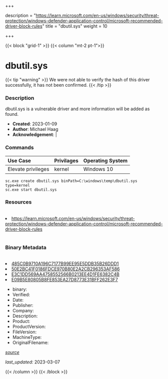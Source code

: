 +++

description = "https://learn.microsoft.com/en-us/windows/security/threat-protection/windows-defender-application-control/microsoft-recommended-driver-block-rules"
title = "dbutil.sys"
weight = 10

+++


{{< block "grid-1" >}}
{{< column "mt-2 pt-1">}}




# dbutil.sys 


{{< tip "warning" >}}
We were not able to verify the hash of this driver successfully, it has not been confirmed.
{{< /tip >}}




### Description


dbutil.sys is a vulnerable driver and more information will be added as found.


- **Created**: 2023-01-09
- **Author**: Michael Haag
- **Acknowledgement**:  | [](https://twitter.com/)

### Commands

| Use Case | Privilages | Operating System | 
|:---- | ---- | ---- |
| Elevate privileges | kernel | Windows 10 |

```
sc.exe create dbutil.sys binPath=C:\windows\temp\dbutil.sys type=kernel
sc.exe start dbutil.sys
```

### Resources
<br>


<li><a href=" https://learn.microsoft.com/en-us/windows/security/threat-protection/windows-defender-application-control/microsoft-recommended-driver-block-rules"> https://learn.microsoft.com/en-us/windows/security/threat-protection/windows-defender-application-control/microsoft-recommended-driver-block-rules</a></li>


<br>


### Binary Metadata
<br>



<li><a href="https://www.virustotal.com/gui/file/485C0B9710A196C7177B99EE95E5DDB35B26DDD1">485C0B9710A196C7177B99EE95E5DDB35B26DDD1</a></li>

<li><a href="https://www.virustotal.com/gui/file/ 50E2BC41F0186FDCE970B80E2A2CB296353AF586"> 50E2BC41F0186FDCE970B80E2A2CB296353AF586</a></li>

<li><a href="https://www.virustotal.com/gui/file/ E3C1DD569AA4758552566B0213EE4D1FE6382C4B"> E3C1DD569AA4758552566B0213EE4D1FE6382C4B</a></li>

<li><a href="https://www.virustotal.com/gui/file/ E09B5E80805B8FE853EA27D8773E31BFF262E3F7"> E09B5E80805B8FE853EA27D8773E31BFF262E3F7</a></li>



- binary: 
- Verified: 
- Date: 
- Publisher: 
- Company: 
- Description: 
- Product: 
- ProductVersion: 
- FileVersion: 
- MachineType: 
- OriginalFilename: 

[*source*](https://github.com/magicsword-io/LOLDrivers/tree/main/yaml/dbutil.sys.yml)

*last_updated:* 2023-03-07


{{< /column >}}
{{< /block >}}
